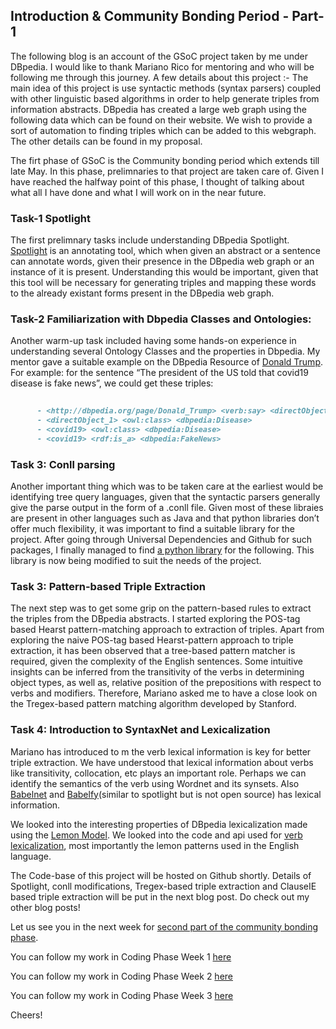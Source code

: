 ## Introduction & Community Bonding Period - Part-1

The following blog is an account of the GSoC project taken by me under DBpedia. I would like to thank Mariano Rico for mentoring and who will be following me through this journey. A few details about this project :- The main idea of this project is use syntactic methods (syntax parsers) coupled with other linguistic based algorithms in order to help generate triples from information abstracts. DBpedia has created a large web graph using the following data which can be found on their website. We wish to provide a sort of automation to finding triples which can be added to this webgraph. The other details can be found in my proposal.

The firt phase of GSoC is the Community bonding period which extends till late May. In this phase, prelimnaries to that project are taken care of. Given I have reached the halfway point of this phase, I thought of talking about what all I have done and what I will work on in the near future.

### Task-1 Spotlight

The first prelimnary tasks include understanding DBpedia Spotlight. [Spotlight](https://pypi.org/project/pyspotlight/) is an annotating tool, which when given an abstract or a sentence can annotate words, given their presence in the DBpedia web graph or an instance of it is present. Understanding this would be important, given that this tool will be necessary for generating triples and mapping these words to the already existant forms present in the DBpedia web graph.

### Task-2 Familiarization with Dbpedia Classes and Ontologies:

Another warm-up task included having some hands-on experience in understanding several Ontology Classes and the properties in Dbpedia. My mentor gave a suitable example on the DBpedia Resource of [Donald Trump](http://dbpedia.org/page/Donald_Trump). For example: for the sentence “The president of the US told that covid19 disease is fake news”, we could get these triples:
      
```markdown
      
      - <http://dbpedia.org/page/Donald_Trump> <verb:say> <directObject_1>
      - <directObject_1> <owl:class> <dbpedia:Disease>
      - <covid19> <owl:class> <dbpedia:Disease>
      - <covid19> <rdf:is_a> <dbpedia:FakeNews>

```

### Task 3: Conll parsing

Another important thing which was to be taken care at the earliest would be identifying tree query languages, given that the syntactic parsers generally give the parse output in the form of a .conll file. Given most of these libraies are present in other languages such as Java and that python libraries don’t offer much flexibility, it was important to find a suitable library for the project. After going through Universal Dependencies and Github for such packages, I finally managed to find [a python library](https://github.com/EmilStenstrom/conllu) for the following. This library is now being modified to suit the needs of the project.


### Task 3: Pattern-based Triple Extraction 

The next step was to get some grip on the pattern-based rules to extract the <Subject-verb-object> triples from the DBpedia abstracts. I started exploring the POS-tag based Hearst pattern-matching approach to extraction of triples. Apart from exploring the naive POS-tag based Hearst-pattern approach to triple extraction, it has been observed that a tree-based pattern matcher is required, given the complexity of the English sentences. Some intuitive insights can be inferred from the transitivity of the verbs in determining object types, as well as, relative position of the prepositions with respect to verbs and modifiers. Therefore, Mariano asked me to have a close look on the Tregex-based pattern matching algorithm developed by Stanford.


### Task 4: Introduction to SyntaxNet and Lexicalization
Mariano has introduced to m the verb lexical information is key for better triple extraction. We have understood that lexical information about verbs like transitivity, collocation, etc plays an important role. Perhaps we can identify the semantics of the verb using Wordnet and its synsets. Also [Babelnet](https://babelnet.org) and [Babelfy](http://babelfy.org/index)(similar to spotlight but is not open source) has lexical information.

We looked into the interesting properties of DBpedia lexicalization made using the [Lemon Model](ceur-ws.org/Vol-1064/Unger_lemon.pdf). We looked into the code and api used for [verb lexicalization](https://github.com/ag-sc/lemon.dbpedia), most importantly the lemon patterns used in the English language.
      
The Code-base of this project will be hosted on Github shortly. Details of Spotlight, conll modifications, Tregex-based triple extraction and ClauseIE based triple extraction  will be put in the next blog post. Do check out my other blog posts!

Let us see you in the next week for [second part of the community bonding phase](https://ishani-mondal.github.io/Community-Bonding-Part-2).

You can follow my work in Coding Phase Week 1 [here](https://github.com/Ishani-Mondal/Ishani-Mondal.github.io/blob/master/Coding%20Phase-Week1.md)

You can follow my work in Coding Phase Week 2 [here](https://github.com/Ishani-Mondal/Ishani-Mondal.github.io/blob/master/Coding-Phase-Week2.md)

You can follow my work in Coding Phase Week 3 [here](https://github.com/Ishani-Mondal/Ishani-Mondal.github.io/blob/master/Coding-Phase-Week3.md)

Cheers!

